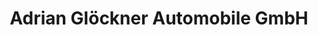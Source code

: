 ---
title: "Adrian Glöckner Automobile GmbH"
url: /bad-gottleuba-berggiesshuebel/adrian-gloeckner-automobile-gmbh/
shop: Autohaus
---